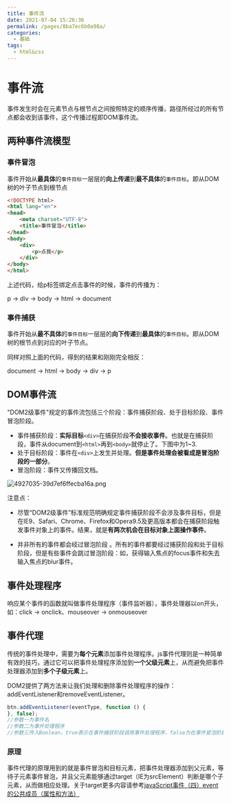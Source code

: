 ```yaml
---
title: 事件流
date: 2021-07-04 15:26:36
permalink: /pages/8ba7ec6b0a98a/
categories:
  - 基础
tags:
  - html&css
---
```

# 事件流

事件发生时会在元素节点与根节点之间按照特定的顺序传播，路径所经过的所有节点都会收到该事件，这个传播过程即DOM事件流。

## 两种事件流模型

### 事件冒泡

事件开始从**最具体**的`事件目标`一层层的**向上传递**到**最不具体**的`事件目标`。即从DOM树的叶子节点到根节点

``` html
<!DOCTYPE html>
<html lang="en">
<head>
    <meta charset="UTF-8">
    <title>事件冒泡</title>
</head>
<body>
    <div>
        <p>点我</p>
    </div>
</body>
</html>
```

上述代码，给p标签绑定点击事件的时候，事件的传播为：

p -> div -> body ->  html -> document

### 事件捕获

事件开始从**最不具体**的`事件目标`一层层的**向下传递**到**最具体**的`事件目标`。即从DOM树的根节点到对应的叶子节点。

同样对照上面的代码，得到的结果和刚刚完全相反：

document -> html -> body ->  div -> p

## DOM事件流

"DOM2级事件"规定的事件流包括三个阶段：事件捕获阶段、处于目标阶段、事件冒泡阶段。

- 事件捕获阶段：**实际目标**`<div>`在捕获阶段**不会接收事件**。也就是在捕获阶段，事件从document到`<html>`再到`<body>`就停止了。下图中为1~3.
- 处于目标阶段：事件在`<div>`上发生并处理。**但是事件处理会被看成是冒泡阶段的一部分**。
- 冒泡阶段：事件又传播回文档。

![4927035-39d7ef6ffecba16a.png](https://p9-juejin.byteimg.com/tos-cn-i-k3u1fbpfcp/43c4cbca9576404083cf3f556938411e~tplv-k3u1fbpfcp-watermark.image)

注意点：

- 尽管“DOM2级事件”标准规范明确规定事件捕获阶段不会涉及事件目标，但是在IE9、Safari、Chrome、Firefox和Opera9.5及更高版本都会在捕获阶段触发事件对象上的事件。结果，就是**有两次机会在目标对象上面操作事件**。

- 并非所有的事件都会经过冒泡阶段 。所有的事件都要经过捕获阶段和处于目标阶段，但是有些事件会跳过冒泡阶段：如，获得输入焦点的focus事件和失去输入焦点的blur事件。

## 事件处理程序

响应某个事件的函数就叫做事件处理程序（事件监听器），事件处理器以on开头，如：click -> onclick、mouseover -> onmouseover

## 事件代理

传统的事件处理中，需要为**每个元素**添加事件处理程序。js事件代理则是一种简单有效的技巧，通过它可以把事件处理程序添加到**一个父级元素**上，从而避免把事件处理器添加到**多个子级元素**上。

DOM2提供了两方法来让我们处理和删除事件处理程序的操作：addEventListener和removeEventListener。

``` js
btn.addEventListener(eventType, function () {
}, false);
//参数一为事件名
//参数二为事件处理程序
//参数三传入Boolean，true表示在事件捕获阶段调用事件处理程序，false为在事件冒泡阶段调用事件处理程序
```



### 原理

事件代理的原理用到的就是事件冒泡和目标元素，把事件处理器添加到父元素，等待子元素事件冒泡，并且父元素能够通过target（IE为srcElement）判断是哪个子元素，从而做相应处理。关于target更多内容请参考[javaScript事件（四）event的公共成员（属性和方法）](http://www.cnblogs.com/starof/p/4096198.html)


